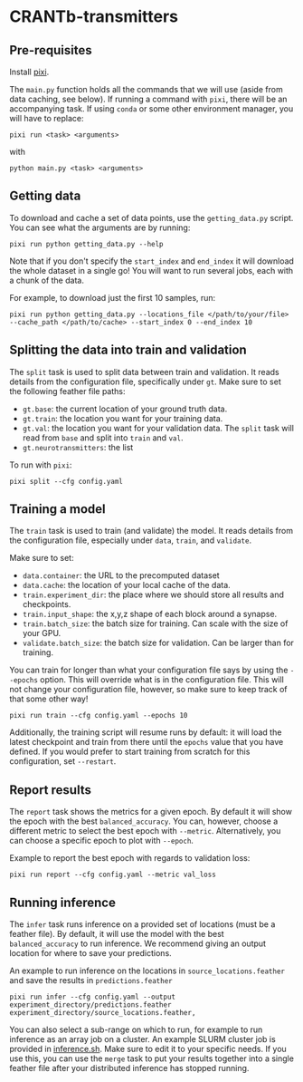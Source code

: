 # CRANTb-transmitters

## Pre-requisites

Install [pixi](https://pixi.sh/latest/).

The `main.py` function holds all the commands that we will use (aside from data caching, see below).
If running a command with `pixi`, there will be an accompanying task. If using `conda` or some other environment manager, you will have to replace: 
```
pixi run <task> <arguments>
```
with 
```
python main.py <task> <arguments>
```


## Getting data
To download and cache a set of data points, use the `getting_data.py` script. You can see what the arguments are by running: 

```
pixi run python getting_data.py --help
```

Note that if you don't specify the `start_index` and `end_index` it will download the whole dataset in a single go! You will want to run several jobs, each with a chunk of the data.

For example, to download just the first 10 samples, run: 
```
pixi run python getting_data.py --locations_file </path/to/your/file> --cache_path </path/to/cache> --start_index 0 --end_index 10
```

## Splitting the data into train and validation
The `split` task is used to split data between train and validation. It reads details from the configuration file, specifically under `gt`. 
Make sure to set the following feather file paths: 
- `gt.base`: the current location of your ground truth data.
- `gt.train`: the location you want for your training data.
- `gt.val`: the location you want for your validation data.
The `split` task will read from `base` and split into `train` and `val`. 
- `gt.neurotransmitters`: the list 

To run with `pixi`:
```
pixi split --cfg config.yaml
```

## Training a model
The `train` task is used to train (and validate) the model.
It reads details from the configuration file, especially under `data`, `train`, and `validate`.

Make sure to set: 
- `data.container`: the URL to the precomputed dataset
- `data.cache`: the location of your local cache of the data.
- `train.experiment_dir`: the place where we should store all results and checkpoints. 
- `train.input_shape`: the x,y,z shape of each block around a synapse.
- `train.batch_size`: the batch size for training. Can scale with the size of your GPU.
- `validate.batch_size`: the batch size for validation. Can be larger than for training.

You can train for longer than what your configuration file says by using the `--epochs` option. This will override what is in the configuration file. This will not change your configuration file, however, so make sure to keep track of that some other way!
```
pixi run train --cfg config.yaml --epochs 10
```

Additionally, the training script will resume runs by default: it will load the latest checkpoint and train from there until the `epochs` value that you have defined. 
If you would prefer to start training from scratch for this configuration, set `--restart`.

## Report results
The `report` task shows the metrics for a given epoch. By default it will show the epoch with the best `balanced_accuracy`. 
You can, however, choose a different metric to select the best epoch with `--metric`. 
Alternatively, you can choose a specific epoch to plot with `--epoch`. 

Example to report the best epoch with regards to validation loss: 
```
pixi run report --cfg config.yaml --metric val_loss
```

## Running inference
The `infer` task runs inference on a provided set of locations (must be a feather file).
By default, it will use the model with the best `balanced_accuracy` to run inference. 
We recommend giving an output location for where to save your predictions. 

An example to run inference on the locations in `source_locations.feather` and save the results in `predictions.feather`
```
pixi run infer --cfg config.yaml --output experiment_directory/predictions.feather experiment_directory/source_locations.feather,
```

You can also select a sub-range on which to run, for example to run inference as an array job on a cluster. 
An example SLURM cluster job is provided in [inference.sh](inference.sh). Make sure to edit it to your specific needs.
If you use this, you can use the `merge` task to put your results together into a single feather file after your distributed inference has stopped running.